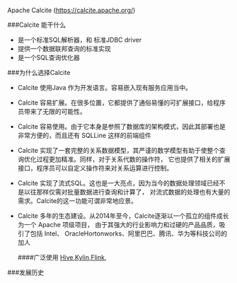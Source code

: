 Apache Calcite (https://calcite.apache.org/)

###Calcite 能干什么
- 是一个标准SQL解析器，和 标准JDBC driver
- 提供一个数据联邦查询的标准实现
- 是一个SQL查询优化器

###为什么选择Calcite
- Calcite 使用Java 作为开发语言。容易嵌入现有服务应用当中。
- Calcite 容易扩展。在很多位置，它都提供了通俗易懂的可扩展接口，给程序员带来了无限的可能性。
- Calcite 容易使用。由于它本身是参照了数据库的架构模式，因此其部署也是非常方便的，而且还有 SQLLine 这样的前端组件
- Calcite 实现了一套完整的关系数据模型，其严谨的数学模型有助于使整个查询优化过程更加精准。同样，对于关系代数的操作符，
  它也提供了相关的扩展接口，程序员可以自定义操作符来对关系运算进行控制。
  
- Calcite 实现了流式SQL。这也是一大亮点，因为当今的数据处理领域已经不是以往那样仅需对批量数据进行查询和计算了，
  对流式数据的处理也有大量的需求。Calcite的这一功能可谓非常地应景。
  
- Calcite 多年的生态建设。从2014年至今，Calcite逐渐以一个孤立的组件成长为一个 Apache 项级项目，
  由于其强大的行业影响力和过硬的产品品质，吸引了包括 Intel、 OracleHortonworks、阿里巴巴、腾讯、华为等科技公司的加人

    ####广泛使用
    [Hive](),[Kylin](),[Flink](),

###发展历史
